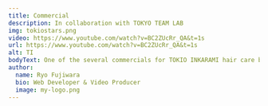 ```yaml
---
title: Commercial
description: In collaboration with TOKYO TEAM LAB
img: tokiostars.png
video: https://www.youtube.com/watch?v=BC2ZUcRr_QA&t=1s
url: https://www.youtube.com/watch?v=BC2ZUcRr_QA&t=1s
alt: TI
bodyText: One of the several commercials for TOKIO INKARAMI hair care brands in collaboration with Team Lab, working with well-reknowned stylists in Japan. Did more of the producorial role like the other, this time more emphasis on the casting of the stylists and the models and talents. 
author:
  name: Ryo Fujiwara
  bio: Web Developer & Video Producer
  image: my-logo.png
---
```

